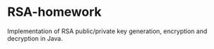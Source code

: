 # RSA-homework
Implementation of RSA public/private key generation, encryption and decryption in Java.
